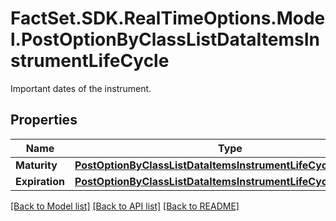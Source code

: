 # FactSet.SDK.RealTimeOptions.Model.PostOptionByClassListDataItemsInstrumentLifeCycle
Important dates of the instrument.

## Properties

Name | Type | Description | Notes
------------ | ------------- | ------------- | -------------
**Maturity** | [**PostOptionByClassListDataItemsInstrumentLifeCycleMaturity**](PostOptionByClassListDataItemsInstrumentLifeCycleMaturity.md) |  | [optional] 
**Expiration** | [**PostOptionByClassListDataItemsInstrumentLifeCycleExpiration**](PostOptionByClassListDataItemsInstrumentLifeCycleExpiration.md) |  | [optional] 

[[Back to Model list]](../README.md#documentation-for-models) [[Back to API list]](../README.md#documentation-for-api-endpoints) [[Back to README]](../README.md)

